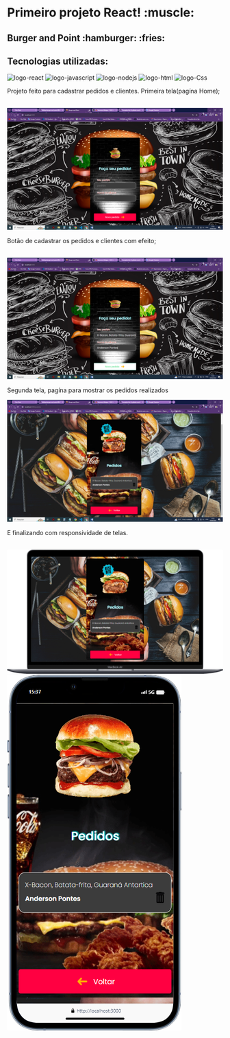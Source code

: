 <h1>Primeiro projeto React! :muscle:</h1>

<h2>Burger and Point :hamburger: :fries:</h2>

<h2>Tecnologias utilizadas:</h2>
<img src="https://img.shields.io/badge/React-20232A?style=for-the-badge&logo=react&logoColor=61DAFB" alt="logo-react"/>
<img src="https://img.shields.io/badge/JavaScript-323330?style=for-the-badge&logo=javascript&logoColor=F7DF1E" alt="logo-javascript"/>
<img src="https://img.shields.io/badge/Node.js-43853D?style=for-the-badge&logo=node.js&logoColor=white" alt="logo-nodejs"/>
<img src="https://img.shields.io/badge/HTML-239120?style=for-the-badge&logo=html5&logoColor=white" alt="logo-html"/>
<img src="https://img.shields.io/badge/CSS3-1572B6?style=for-the-badge&logo=css3&logoColor=white" alt="logo-Css" />

<p>Projeto feito para cadastrar pedidos e clientes. Primeira tela(pagína Home);</p><br/>
<img src="https://github.com/andersonpontes88/burger-and-point/blob/main/src/images/Cap-Home.png?raw=true" alt="print-da-tela-Home"/><br/>

<p>Botão de cadastrar os pedidos e clientes com efeito;</p><br/>
<img src="https://github.com/andersonpontes88/burger-and-point/blob/main/src/images/Cap-Home1.png?raw=true" alt="print-da-tela-Home"/><br/>

<p>Segunda tela, pagína para mostrar os pedidos realizados</p>
<img src="https://github.com/andersonpontes88/burger-and-point/blob/main/src/images/Cap-Pedidos.png?raw=true" alt"print-tela-de-pedidos" /><br/>

<p>E finalizando com responsividade de telas.</p><br/>
<img src="https://github.com/andersonpontes88/burger-and-point/blob/main/src/images/Macbook-Air-localhost.png?raw=true" alt="print-tela-responsiva" />
<img src="https://github.com/andersonpontes88/burger-and-point/blob/main/src/images/iPhone-13-PRO-localhost.png?raw=true" alt="print-tela-responsiva-cell"/>

